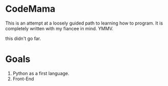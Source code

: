 # CodeMama

This is an attempt at a loosely guided path to learning how to program. It is completely written with my fiancee in mind. YMMV.

this didn't go far.

# Goals

1. Python as a first language.
2. Front-End
